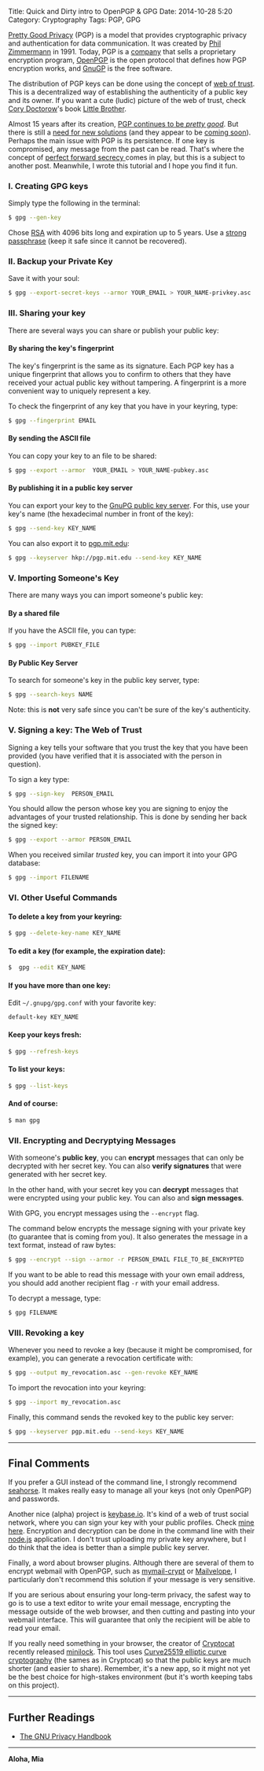 Title: Quick and Dirty intro to OpenPGP & GPG
Date: 2014-10-28 5:20
Category: Cryptography
Tags: PGP, GPG




[Pretty Good Privacy](http://en.wikipedia.org/wiki/Pretty_Good_Privacy) (PGP) is a model that provides cryptographic privacy and authentication for data communication. It was created by [Phil Zimmermann](http://en.wikipedia.org/wiki/Phil_Zimmermann) in 1991. Today, PGP is a [company](http://en.wikipedia.org/wiki/PGP_Corporation) that sells a proprietary encryption program, [OpenPGP](http://www.openpgp.org/) is the open protocol that defines how PGP encryption works, and [GnuGP](https://www.gnupg.org/) is the free software.


The distribution of PGP keys can be done using the concept of [web of trust](http://en.wikipedia.org/wiki/Web_of_trust). This is a decentralized way of establishing the authenticity  of a public key and its owner. If you want a cute (ludic) picture of the web of trust, check [Cory Doctorow](https://twitter.com/doctorow)'s book [Little Brother](http://craphound.com/littlebrother/).


Almost 15 years after its creation, [PGP continues to be *pretty good*](https://firstlook.org/theintercept/2014/10/28/smuggling-snowden-secrets/). But there is  still a [need for new solutions](http://blog.cryptographyengineering.com/2014/08/whats-matter-with-pgp.html) (and they appear to be [coming soon](http://googleonlinesecurity.blogspot.com/2014/06/making-end-to-end-encryption-easier-to.html)). Perhaps the main issue with PGP is its persistence. If one key is compromised, any message from the past can be read.  That's where the concept of [perfect forward secrecy ](http://en.wikipedia.org/wiki/Forward_secrecy) comes in play, but this is a subject to another post. Meanwhile, I wrote this tutorial and I hope you find it fun.







### I. Creating  GPG keys

Simply type the following in the terminal:

```sh
$ gpg --gen-key
```

Chose [RSA](http://en.wikipedia.org/wiki/RSA_(cryptosystem)) with  4096 bits long and expiration up to 5 years. Use a [strong passphrase](https://www.eff.org/wp/defending-privacy-us-border-guide-travelers-carrying-digital-devices#passphrase) (keep it safe since it cannot be recovered).

### II. Backup your Private Key

Save it with your soul:

```sh
$ gpg --export-secret-keys --armor YOUR_EMAIL > YOUR_NAME-privkey.asc
```

### III. Sharing your key

There are several ways you can share or publish your public key:

#### By sharing the key's fingerprint

The key's fingerprint is the same as its signature. Each PGP key has a unique fingerprint that allows you to confirm to others that they have received your actual public key without tampering. A fingerprint is a more convenient way to uniquely represent a key.

To check the fingerprint of any key that you have in your keyring, type:

```sh
$ gpg --fingerprint EMAIL
```

#### By sending the ASCII file
You can copy your key to an file to be shared:
```sh
$ gpg --export --armor  YOUR_EMAIL > YOUR_NAME-pubkey.asc
```

#### By  publishing it in a public key server
You can export your key to the [GnuPG public key server](keys.gnupg.net). For this,  use your key's name (the hexadecimal number in front of the key):

```sh
$ gpg --send-key KEY_NAME
```

You can also export it to  [pgp.mit.edu](pgp.mit.edu):

```sh
$ gpg --keyserver hkp://pgp.mit.edu --send-key KEY_NAME
```

### V. Importing Someone's Key

There are many ways you can import someone's public key:

#### By a shared file
If you have the ASCII file, you can type:

```sh
$ gpg --import PUBKEY_FILE
```


#### By Public Key Server
To search for someone's key in the public key server,  type:

```sh
$ gpg --search-keys NAME
```

Note: this is **not** very safe since you can't be sure of the key's authenticity.

### V. Signing a key: The Web of Trust

Signing a key tells your software that you trust the key that you have been provided (you have verified that it is associated with the person in question).

To sign a key type:

```sh
$ gpg --sign-key  PERSON_EMAIL
```

You should allow the person whose key you are signing to enjoy the advantages of your trusted relationship. This is done by sending her back the signed key:

```sh
$ gpg --export --armor PERSON_EMAIL
```

When you received similar *trusted* key, you can import it  into your GPG database:

```sh
$ gpg --import FILENAME
```

### VI. Other Useful Commands

#### To delete a key from your keyring:
```sh
$ gpg --delete-key-name KEY_NAME
```

#### To  edit a key (for example, the expiration date):

```sh
$  gpg --edit KEY_NAME
```



#### If you have more than one key:

Edit ```~/.gnupg/gpg.conf``` with your favorite key:

```
default-key KEY_NAME
```

#### Keep your keys fresh:

```sh
$ gpg --refresh-keys
```



#### To list your keys:

```sh
$ gpg --list-keys
```

#### And of course:
```sh
$ man gpg
```


### VII. Encrypting and Decryptying Messages


With someone's **public key**, you can **encrypt** messages that can only be decrypted with her secret key. You can also **verify signatures** that were generated with her secret key.

In the other hand, with your secret key you can **decrypt** messages that were encrypted using your public key. You can also and  **sign messages**.

With GPG, you  encrypt messages using the ```--encrypt``` flag.

The command below encrypts the message signing with your private key (to guarantee that is coming from you). It also generates the message in a text format, instead of raw bytes:

```sh
$ gpg --encrypt --sign --armor -r PERSON_EMAIL FILE_TO_BE_ENCRYPTED
```

If you want to be able to read this message with your own email address, you should add another recipient flag ```-r``` with your email address.

To decrypt a message, type:

```sh
$ gpg FILENAME
```


### VIII. Revoking a key

Whenever you need to revoke a key (because it might be compromised, for example), you can generate a revocation certificate with:

```sh
$ gpg --output my_revocation.asc --gen-revoke KEY_NAME
```

To import the revocation into your keyring:

```sh
$ gpg --import my_revocation.asc
```

Finally, this command sends the revoked key to the public key server:

```sh
$ gpg --keyserver pgp.mit.edu --send-keys KEY_NAME
```



----


## Final Comments

If you prefer a GUI instead of the command line, I strongly recommend  [seahorse](https://apps.fedoraproject.org/packages/seahorse/bugs). It makes really easy to manage all your keys (not only OpenPGP) and passwords.

Another nice (alpha) project is [keybase.io](https://keybase.io/). It's kind of a web of trust social network, where you can sign your key with your public profiles. Check [mine here](https://keybase.io/bt3). Encryption and decryption can be done in the command line with their [node.js](https://keybase.io/docs/command_line) application. I don't trust uploading my private key anywhere, but I do think that the idea is better than a simple public key server.



Finally, a word about browser plugins. Although there are several of them to encrypt webmail with OpenPGP,  such as [mymail-crypt](https://chrome.google.com/webstore/detail/mymail-crypt-for-gmail/jcaobjhdnlpmopmjhijplpjhlplfkhba?hl=en-US) or  [Mailvelope](https://www.mailvelope.com/), I particularly don't recommend this solution if your message is very sensitive.

If you are serious about ensuring your long-term privacy, the safest way to go is to use a text editor to write your email message, encrypting the message outside of the web browser, and then cutting and pasting into your webmail interface. This will guarantee that only the recipient will be able to read your email.

If you really need something in your browser,  the creator of [Cryptocat](https://crypto.cat/) recently released [minilock](https://minilock.io/). This tool  uses  [Curve25519 elliptic curve cryptography](http://en.wikipedia.org/wiki/Curve25519) (the sames as in Cryptocat) so that the public keys are much shorter (and easier to share). Remember,  it's a new app, so it might not yet be the best choice for high-stakes environment (but  it's  worth keeping tabs on this project).

---

## Further Readings

- [The GNU Privacy Handbook](https://www.gnupg.org/gph/en/manual.html)


----

**Aloha, Mia**